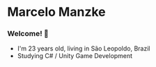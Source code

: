 # Marcelo Manzke 

### Welcome! 👋

- I'm 23 years old, living in São Leopoldo, Brazil
- Studying C# / Unity Game Development

<!---
KoolieM/KoolieM is a ✨ special ✨ repository because its `README.md` (this file) appears on your GitHub profile.
You can click the Preview link to take a look at your changes.
--->

